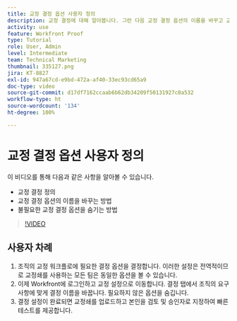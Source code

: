 ```yaml
---
title: 교정 결정 옵션 사용자 정의
description: 교정 결정에 대해 알아봅니다. 그런 다음 교정 결정 옵션의 이름을 바꾸고 교정 시스템 설정에서 불필요한 옵션을 숨깁니다.
activity: use
feature: Workfront Proof
type: Tutorial
role: User, Admin
level: Intermediate
team: Technical Marketing
thumbnail: 335127.png
jira: KT-8827
exl-id: 947a67cd-e9bd-472a-af40-33ec93cd65a9
doc-type: video
source-git-commit: d17df7162ccaab6b62db34209f50131927c0a532
workflow-type: ht
source-wordcount: '134'
ht-degree: 100%

---
```


# 교정 결정 옵션 사용자 정의

이 비디오를 통해 다음과 같은 사항을 알아볼 수 있습니다.

* 교정 결정 정의
* 교정 결정 옵션의 이름을 바꾸는 방법
* 불필요한 교정 결정 옵션을 숨기는 방법

>[!VIDEO](https://video.tv.adobe.com/v/3444656/?quality=12&learn=on&enablevpops&captions=kor)

## 사용자 차례

1. 조직의 교정 워크플로에 필요한 결정 옵션을 결정합니다. 이러한 설정은 전역적이므로 교정쇄를 사용하는 모든 팀은 동일한 옵션을 볼 수 있습니다.
1. 이제 Workfront에 로그인하고 교정 설정으로 이동합니다. 결정 탭에서 조직의 요구 사항에 맞게 결정 이름을 바꿉니다. 필요하지 않은 옵션을 숨깁니다.
1. 결정 설정이 완료되면 교정쇄를 업로드하고 본인을 검토 및 승인자로 지정하여 빠른 테스트를 제공합니다.


<!--
Lean More URLs
-->
